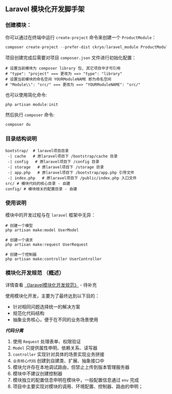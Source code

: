 
## Laravel 模块化开发脚手架

### 创建模块：
你可以通过在终端中运行 `create-project` 命令来创建一个 `ProductModule`：
```php
composer create-project --prefer-dist ckryo/laravel_module ProductModule
```
项目创建完成后需要对项目 `composer.json` 文件进行初始化配置：
```text
# 设置当前模块为 composer library 包, 其它项目中才可引用
# "type": "project" === 更改为 ==> "type": "library"
# 设置当前模块的命名空间 YOURModuleNAME 即为命名空间
# "Module\\": "src/" === 更改为 ==> "YOURModuleNAME": "src/"
```
也可以使用简化命令:
```php
php artisan module:init
```
然后执行 `composer` 命令:
```php
composer du
```

### 目录结构说明
```
bootstrap/  # laravel项目目录
 -| cache   # 原laravel项目下 /bootstrap/cache 目录
 -| config   # 原laravel项目下 /config 目录
 -| storage   # 原laravel项目下 /storage 目录
 -| app.php   # 原laravel项目下 /bootstrap/app.php 引导文件
 -| index.php   # 原laravel项目下 /public/index.php 入口文件
src/ # 模块代码的核心目录 - 自建
config/ # 模块相关的配置目录 - 自建
```

### 使用说明
模块中的开发过程与在 `laravel` 框架中无异：
```
# 创建一个模型
php artisan make:model UserModel

# 创建一个请求
php artisan make:request UserRequest

# 创建一个控制器
php artisan make:controller UserController
```

### 模块化开发规范 （概述）
详情查看 [《laravel模块化开发规范》](/) - 待补充

使用模块化开发，主要为了最终达到以下目的：

* 针对相同问题选择统一的解决方案
* 规范化代码结构
* 抽象业务核心，便于在不同的业务场景使用


***代码分离***

1. 使用 `Request` 处理表单、权限验证
2. `Model` 只提供属性申明、依赖关系、读写器
3. `controller` 实现针对具体的场景实现业务拼接
4. `业务核心代码` 创建到自建类、扩展、抽象接口中
5. 模块允许存在本地调试路由，但禁止上传到版本管理服务器
6. 模块中不建议创建控制器
7. 模块独立的配置信息申明在模块中，一般配置信息通过 `env` 完成
8. 项目中主要实现对模块的调用、环境配置、控制器、路由的申明；